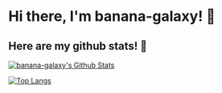 # Hi there, I'm banana-galaxy! 👋

## Here are my github stats! 🤠

[![banana-galaxy's Github Stats](https://github-readme-stats.vercel.app/api?username=banana-galaxy&show_icons=true&count_private=true)](https://github.com/banana-galaxy/)

[![Top Langs](https://github-readme-stats.vercel.app/api/top-langs/?username=banana-galaxy)](https://github.com/banana-galaxy/)

<!--
**banana-galaxy/banana-galaxy** is a ✨ _special_ ✨ repository because its `README.md` (this file) appears on your GitHub profile.

Here are some ideas to get you started:

- 🔭 I’m currently working on ...
- 🌱 I’m currently learning ...
- 👯 I’m looking to collaborate on ...
- 🤔 I’m looking for help with ...
- 💬 Ask me about ...
- 📫 How to reach me: ...
- 😄 Pronouns: ...
- ⚡ Fun fact: ...
-->
